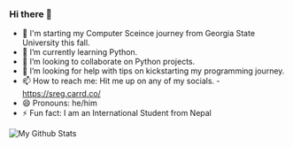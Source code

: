 ### Hi there 👋

- 🔭 I'm starting my Computer Sceince journey from Georgia State University this fall.
- 🌱 I’m currently learning Python.
- 👯 I’m looking to collaborate on Python projects.
- 🤔 I’m looking for help with tips on kickstarting my programming journey.
- 📫 How to reach me: Hit me up on any of my socials. - https://sreg.carrd.co/ 
- 😄 Pronouns: he/him
- ⚡ Fun fact: I am an International Student from Nepal


![My Github Stats](https://github-readme-stats.vercel.app/api?username=motaphe&&show_icons=true&title_color=ffffff&icon_color=bb2acf&text_color=daf7dc&bg_color=151515)
